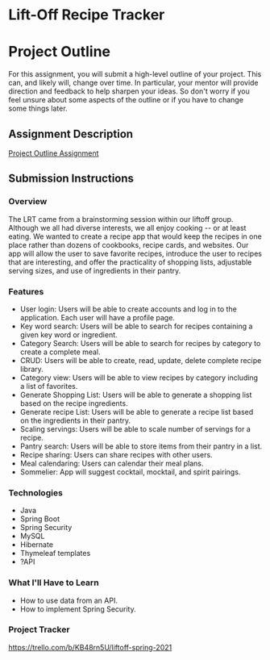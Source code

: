 # **Lift-Off Recipe Tracker**

# Project Outline
For this assignment, you will submit a high-level outline of your project. This can, and likely will, change over time. In particular, your mentor will provide direction and feedback to help sharpen your ideas. So don't worry if you feel unsure about some aspects of the outline or if you have to change some things later.

## Assignment Description
[Project Outline Assignment](https://education.launchcode.org/liftoff/modules/assignments/project-outline)

## Submission Instructions

### Overview
The LRT came from a brainstorming session within our liftoff group.  Although we all had diverse interests, we all enjoy cooking -- or at least eating.  We wanted to create a recipe app that would keep the recipes in one place rather than dozens of cookbooks, recipe cards, and websites.  Our app will allow the user to save favorite recipes, introduce the user to recipes that are interesting, and offer the practicality of shopping lists, adjustable serving sizes, and use of ingredients in their pantry.

### Features
* User login: Users will be able to create accounts and log in to the application.  Each user will have a profile page.
* Key word search: Users will be able to search for recipes containing a given key word or ingredient.
* Category Search: Users will be able to search for recipes by category to create a complete meal.
* CRUD: Users will be able to create, read, update, delete complete recipe library.
* Category view: Users will be able to view recipes by category including a list of favorites.
* Generate Shopping List: Users will be able to generate a shopping list based on the recipe ingredients.
* Generate recipe List: Users will be able to generate a recipe list based on the ingredients in their pantry.
* Scaling servings: Users will be able to scale number of servings for a recipe. 
* Pantry search: Users will be able to store items from their pantry in a list. 
* Recipe sharing: Users can share recipes with other users.
* Meal calendaring: Users can calendar their meal plans.
* Sommelier: App will suggest cocktail, mocktail, and spirit pairings.

### Technologies
* Java
* Spring Boot
* Spring Security
* MySQL
* Hibernate
* Thymeleaf templates
* ?API

### What I'll Have to Learn
* How to use data from an API.  
* How to implement Spring Security.

### Project Tracker
https://trello.com/b/KB48rn5U/liftoff-spring-2021